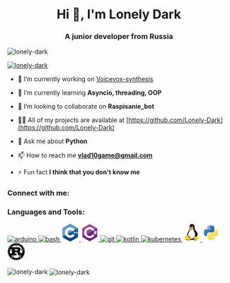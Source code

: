 <h1 align="center">Hi 👋, I'm Lonely Dark</h1>
<h3 align="center">A junior developer from Russia</h3>

<p align="left"> <img src="https://komarev.com/ghpvc/?username=lonely-dark&label=Profile%20views&color=0e75b6&style=flat" alt="lonely-dark" /> </p>

<p align="left"> <a href="https://github.com/ryo-ma/github-profile-trophy"><img src="https://github-profile-trophy.vercel.app/?username=lonely-dark" alt="lonely-dark" /></a> </p>

- 🔭 I’m currently working on [Voicevox-synthesis](https://github.com/Lonely-Dark/Voicevox-synthesis.git)

- 🌱 I’m currently learning **Asyncio, threading, OOP**

- 👯 I’m looking to collaborate on **Raspisanie_bot**

- 👨‍💻 All of my projects are available at [https://github.com/Lonely-Dark](https://github.com/Lonely-Dark)

- 💬 Ask me about **Python**

- 📫 How to reach me **vlad10game@gmail.com**

- ⚡ Fun fact **I think that you don't know me**

<h3 align="left">Connect with me:</h3>
<p align="left">
</p>

<h3 align="left">Languages and Tools:</h3>
<p align="left"> <a href="https://www.arduino.cc/" target="_blank" rel="noreferrer"> <img src="https://cdn.worldvectorlogo.com/logos/arduino-1.svg" alt="arduino" width="40" height="40"/> </a> <a href="https://www.gnu.org/software/bash/" target="_blank" rel="noreferrer"> <img src="https://www.vectorlogo.zone/logos/gnu_bash/gnu_bash-icon.svg" alt="bash" width="40" height="40"/> </a> <a href="https://www.w3schools.com/cpp/" target="_blank" rel="noreferrer"> <img src="https://raw.githubusercontent.com/devicons/devicon/master/icons/cplusplus/cplusplus-original.svg" alt="cplusplus" width="40" height="40"/> </a> <a href="https://www.w3schools.com/cs/" target="_blank" rel="noreferrer"> <img src="https://raw.githubusercontent.com/devicons/devicon/master/icons/csharp/csharp-original.svg" alt="csharp" width="40" height="40"/> </a> <a href="https://git-scm.com/" target="_blank" rel="noreferrer"> <img src="https://www.vectorlogo.zone/logos/git-scm/git-scm-icon.svg" alt="git" width="40" height="40"/> </a> <a href="https://kotlinlang.org" target="_blank" rel="noreferrer"> <img src="https://www.vectorlogo.zone/logos/kotlinlang/kotlinlang-icon.svg" alt="kotlin" width="40" height="40"/> </a> <a href="https://kubernetes.io" target="_blank" rel="noreferrer"> <img src="https://www.vectorlogo.zone/logos/kubernetes/kubernetes-icon.svg" alt="kubernetes" width="40" height="40"/> </a> <a href="https://www.linux.org/" target="_blank" rel="noreferrer"> <img src="https://raw.githubusercontent.com/devicons/devicon/master/icons/linux/linux-original.svg" alt="linux" width="40" height="40"/> </a> <a href="https://www.python.org" target="_blank" rel="noreferrer"> <img src="https://raw.githubusercontent.com/devicons/devicon/master/icons/python/python-original.svg" alt="python" width="40" height="40"/> </a> <a href="https://www.rust-lang.org" target="_blank" rel="noreferrer"> <img src="https://raw.githubusercontent.com/devicons/devicon/master/icons/rust/rust-plain.svg" alt="rust" width="40" height="40"/> </a> </p>

<p><img align="left" src="https://github-readme-stats.vercel.app/api/top-langs?username=lonely-dark&show_icons=true&locale=en&layout=compact" alt="lonely-dark" /></p>

<p>&nbsp;<img align="center" src="https://github-readme-stats.vercel.app/api?username=lonely-dark&show_icons=true&locale=en" alt="lonely-dark" /></p>

